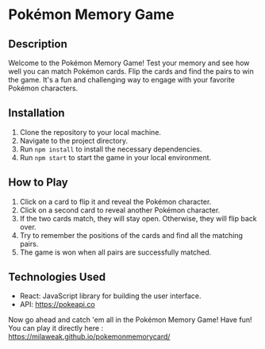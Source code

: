 # Pokémon Memory Game

## Description
Welcome to the Pokémon Memory Game! Test your memory and see how well you can match Pokémon cards. Flip the cards and find the pairs to win the game. It's a fun and challenging way to engage with your favorite Pokémon characters.

## Installation
1. Clone the repository to your local machine.
2. Navigate to the project directory.
3. Run `npm install` to install the necessary dependencies.
4. Run `npm start` to start the game in your local environment.

## How to Play
1. Click on a card to flip it and reveal the Pokémon character.
2. Click on a second card to reveal another Pokémon character.
3. If the two cards match, they will stay open. Otherwise, they will flip back over.
4. Try to remember the positions of the cards and find all the matching pairs.
5. The game is won when all pairs are successfully matched.

## Technologies Used
- React: JavaScript library for building the user interface.
- API: https://pokeapi.co

Now go ahead and catch 'em all in the Pokémon Memory Game! Have fun!
You can play it directly here : https://milaweak.github.io/pokemonmemorycard/
